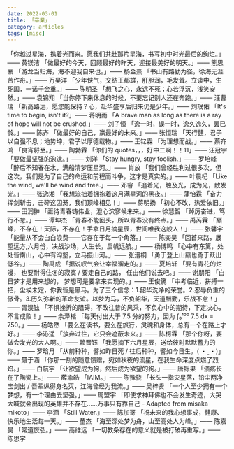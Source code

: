 ```yaml
---
date: 2022-03-01
title: 「卒業」
category: articles
tags: [misc]
---
```


「你越过星海，携着光而来。愿我们共赴那片星海，书写初中时光最后的绚烂。」—— 黄镁洁
「做最好的今天，回顾最好的昨天，迎接最美好的明天。」—— 熊思豪
「游龙当归海，海不迎我自来也。」—— 杨金熹
「书山有路勤为径，徐海无涯苦作舟。」—— 万昊洋
「少年侠气，交结王都雄，肝胆润，毛发耸。立谈中，生死国，一诺千金重。」—— 陈明圣
「想飞之心，永远不死；心若浮沉，浅笑安然。」—— 袁锦翔
「当你停下来休息的时候，不要忘记别人还在奔跑。」—— 汪曹瑞
「新高路远，愿您能保持？心，赴华盛享后归来仍是少年。」—— 刘珉佑
「It's time to begin, isn't it?」—— 蒋明雨
「A brave man as long as there is a ray of hope will not be crushed.」—— 刘子恒
「逸一时，误一时，逸久逸久，罢已龄。」—— 陈齐
「做最好的自己，赢最好的未来。」—— 张恒瑞
「天行健，君子以自强不息；地势坤，君子以厚德载物。」—— 王钇霖
「为理想而战。」—— 蔡齐鸿
「良宵将至。」—— 陶勃霖
「你们的 quotes，，，好中二啊！！11」—— 汪冠宇
「要做最坚强的泡沫。」—— 刘洋
「Stay hungry, stay foolish.」—— 罗培峰
「醉后不知春在水，满船清梦压星河。」—— 肖放
「我们曾经胜利过很多次，但这次，我们是为了自己的命运和前程而斗争，这才是真实的。」—— 叶晨杞
「Like the wind, we'll be wind and free.」—— 邓睿
「追着光，触及光，成为光，散发光。」—— 张逸湘
「我想笨拙着拥抱着这月满星河的黑夜。」—— 蒲怡霖
「奋力挥剑斩击，击碎这囚笼，我们顶峰相见！」—— 蒋明扬
「初心不改，热爱依旧。」—— 田润翀
「亟待青春铸伟业，澄心泬寥候未来。」—— 徐慧智
「踔厉奋进，笃行不怠。」—— 谭坤杰
「青春不能回头，所以青春没有终点。」—— 禹芮霖
「巅峰，不存在！天际，不存在！手拿日月摘星辰，世间唯我这般人！」—— 张馨宇
「能量从不会白白浪费——它存在于每一个角落。」—— 陈奕昊
「回首来路，展望远方,六月份，决战沙场，人生长，启帆远航。」—— 杨博鸣
「心中有东篱，处处皆南山，心中有沟壑，立马振山河。」—— 张溍桐
「勇于登上山巅也勇于跃出低谷。」—— 陶禹成
「据说叹气会让幸福溜走的。」—— 夏培轩
「要有青花的烂漫， 也要耐得住冬的寂寞 / 要走自己的路， 任由他们说去吧。」—— 谢朋阳
「白日梦才是用来想的， 梦想可是要拿来实现的。」—— 王俊篪
「中考临近，拼搏一把，尘埃未定，你我皆是黑马。为了三个信念：1.韶华洗净的荣誉。2.忍辱负重的傲骨。3.历久弥新的革命友谊。以梦为马，不负韶华，天道酬勤，乐战不怠！」—— 胥淏铉
「不惧挫折的阻碍，不改往昔的风采，不负心中的期待，下定决心，不言成败！」—— 余泽楷
「每天付出大于 7.5 分的努力，因为 ∫₀¹⁰⁰ 7.5 dx = 750。」—— 杨皓然
「要么在读书，要么在旅行，灵魂和身体，总有一个在路上才好。」—— 李沁遥
「放弃过往，它只会遮蔽未来。」—— 陈柯霖
「那个你呀，要做会发光的大人啊。」—— 赖晋钰
「我愿摘下六月星辰，送给彼时默默蓄力的你。」—— 罗晗月
「从前种种，譬如昨日死 / 往后种种，譬如今日生。( ・ˍ・)」—— 聂于涵
「你那一刻的随意馈赠，宛如秋夜的流星，在我生命深度点燃了烈焰。」—— 白航宇
「让欲望成为狗，然后成为欲望的狗。」—— 唐铄果
「溃疡长在了陶瓷上。」—— 薛渝皓
「IAIM。」—— 陈豫骁
「长头一指灾星落，铅尘两净宝剑出 / 吾辈纵得身名灭，江海曾经为我流。」—— 吴梓贤
「一个人至少拥有一个梦想，有一个理由去坚强。」—— 周盟宇
「即使求神拜佛也不会发生奇迹，大哭大喊就会出现的英雄并不存在……万事只有靠自己 - Adapted from misaka mikoto」—— 李涵
「Still Water.」—— 陈加哥
「祝未来的我心想事成，健康、快乐地生活每一天。」—— 董杰
「海至深处梦为舟，山至高处人为峰。」—— 陈嘉昊
「常道恢弘。」—— 高维远
「一切教条存在的意义就是被打破再重写。」—— 陈思宇
    